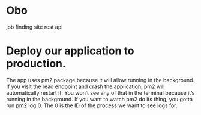 # Obo
job finding site rest api


# Deploy our application to production.
The app uses pm2 package because it will allow running in the background. If you visit the read endpoint and crash the application, pm2 will automatically restart it. You won’t see any of that in the terminal because it’s running in the background. If you want to watch pm2 do its thing, you gotta run pm2 log 0. The 0 is the ID of the process we want to see logs for.
